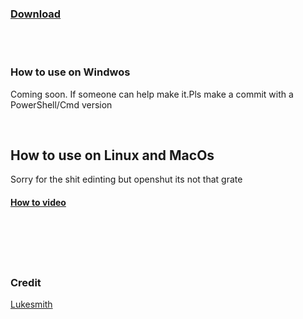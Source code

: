 ### [Download](https://cutt.ly/SzD8XwX)

<br>
<br>


### How to use on Windwos

Coming soon. If someone can help make it.Pls make a commit with a PowerShell/Cmd version

<br>

## How to use on Linux and MacOs

Sorry for the shit edinting but openshut its not that grate 

#### [How to video](https://cutt.ly/HzD350V)


<br>
<br>
<br>
<br>

### Credit 

[Lukesmith](https://cutt.ly/TzD8ROH)
